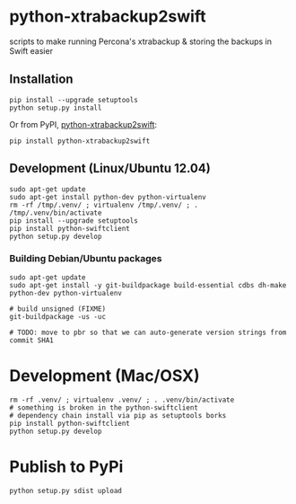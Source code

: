 # python-xtrabackup2swift

scripts to make running Percona's xtrabackup & storing the backups in Swift easier


## Installation

	pip install --upgrade setuptools
	python setup.py install

Or from PyPI, [python-xtrabackup2swift](https://pypi.python.org/pypi/python-xtrabackup2swift):

	pip install python-xtrabackup2swift

## Development (Linux/Ubuntu 12.04)

	sudo apt-get update
	sudo apt-get install python-dev python-virtualenv
	rm -rf /tmp/.venv/ ; virtualenv /tmp/.venv/ ; . /tmp/.venv/bin/activate
	pip install --upgrade setuptools
	pip install python-swiftclient
	python setup.py develop

### Building Debian/Ubuntu packages

	sudo apt-get update
	sudo apt-get install -y git-buildpackage build-essential cdbs dh-make python-dev python-virtualenv

	# build unsigned (FIXME)
	git-buildpackage -us -uc

	# TODO: move to pbr so that we can auto-generate version strings from commit SHA1

# Development (Mac/OSX)

	rm -rf .venv/ ; virtualenv .venv/ ; . .venv/bin/activate
	# something is broken in the python-swiftclient
	# dependency chain install via pip as setuptools borks
	pip install python-swiftclient
	python setup.py develop


# Publish to PyPi

	python setup.py sdist upload

